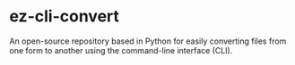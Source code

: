 # ez-cli-convert
An open-source repository based in Python for easily converting files from one form to another using the command-line interface (CLI).
